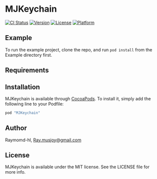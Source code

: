 # MJKeychain

[![CI Status](http://img.shields.io/travis/Raymomd-hl/MJKeychain.svg?style=flat)](https://travis-ci.org/Raymomd-hl/MJKeychain)
[![Version](https://img.shields.io/cocoapods/v/MJKeychain.svg?style=flat)](http://cocoapods.org/pods/MJKeychain)
[![License](https://img.shields.io/cocoapods/l/MJKeychain.svg?style=flat)](http://cocoapods.org/pods/MJKeychain)
[![Platform](https://img.shields.io/cocoapods/p/MJKeychain.svg?style=flat)](http://cocoapods.org/pods/MJKeychain)

## Example

To run the example project, clone the repo, and run `pod install` from the Example directory first.

## Requirements

## Installation

MJKeychain is available through [CocoaPods](http://cocoapods.org). To install
it, simply add the following line to your Podfile:

```ruby
pod "MJKeychain"
```

## Author

Raymomd-hl, Ray.musjoy@gmail.com

## License

MJKeychain is available under the MIT license. See the LICENSE file for more info.
